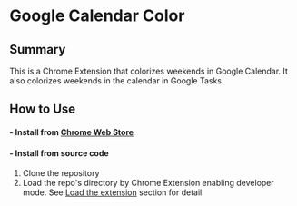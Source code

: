 # Google Calendar Color
## Summary
This is a Chrome Extension that colorizes weekends in Google Calendar. It also colorizes weekends in the calendar in Google Tasks.

## How to Use
#### - Install from [Chrome Web Store](https://chrome.google.com/webstore/detail/google-calendar-color/dgpackgbkgdjgchmdodmaaildnpnbdph)
#### - Install from source code
1. Clone the repository
2. Load the repo's directory by Chrome Extension enabling developer mode. See [Load the extension](https://developer.chrome.com/extensions/getstarted#unpacked) section for detail
